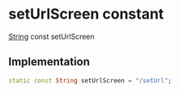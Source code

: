 


# setUrlScreen constant







[String](https://api.flutter.dev/flutter/dart-core/String-class.html) const setUrlScreen
  







## Implementation

```dart
static const String setUrlScreen = "/setUrl";
```







